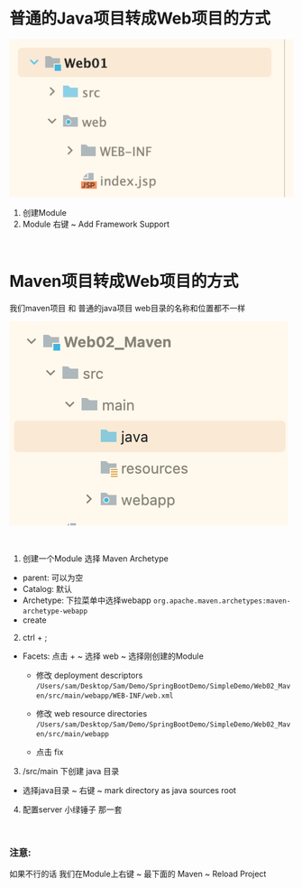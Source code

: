 # 普通的Java项目转成Web项目的方式
![maven_web](./imgs/web.png)

1. 创建Module
2. Module 右键 ~ Add Framework Support

<br>

# Maven项目转成Web项目的方式
我们maven项目 和 普通的java项目 web目录的名称和位置都不一样

![maven_web](./imgs/maven_web.png)

<br>

1. 创建一个Module 选择 Maven Archetype
  - parent: 可以为空
  - Catalog: 默认
  - Archetype: 下拉菜单中选择webapp ``org.apache.maven.archetypes:maven-archetype-webapp``
  - create

2. ctrl + ;
  - Facets: 点击 + ~ 选择 web ~ 选择刚创建的Module
    - 修改 deployment descriptors ``/Users/sam/Desktop/Sam/Demo/SpringBootDemo/SimpleDemo/Web02_Maven/src/main/webapp/WEB-INF/web.xml``

    - 修改 web resource directories ``/Users/sam/Desktop/Sam/Demo/SpringBootDemo/SimpleDemo/Web02_Maven/src/main/webapp``

    - 点击 fix

3. /src/main 下创建 java 目录
  - 选择java目录 ~ 右键 ~ mark directory as java sources root

4. 配置server 小绿锤子 那一套

<br>

### 注意:
如果不行的话 我们在Module上右键 ~ 最下面的 Maven ~ Reload Project